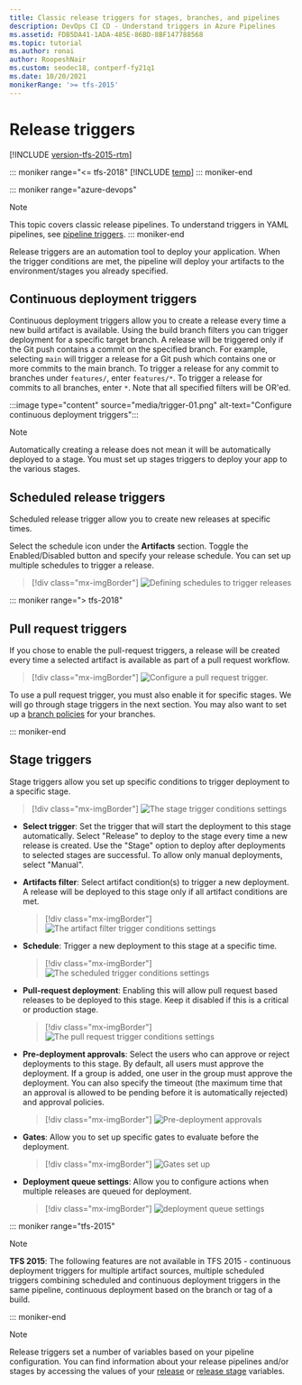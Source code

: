 ```yaml
---
title: Classic release triggers for stages, branches, and pipelines
description: DevOps CI CD - Understand triggers in Azure Pipelines
ms.assetid: FDB5DA41-1ADA-485E-86BD-8BF147788568
ms.topic: tutorial
ms.author: ronai
author: RoopeshNair
ms.custom: seodec18, contperf-fy21q1
ms.date: 10/20/2021
monikerRange: '>= tfs-2015'
---
```


# Release triggers

[!INCLUDE [version-tfs-2015-rtm](../includes/version-tfs-2015-rtm.md)]

::: moniker range="<= tfs-2018"
[!INCLUDE [temp](../includes/concept-rename-note.md)]
::: moniker-end

::: moniker range="azure-devops"
> [!NOTE] 
> This topic covers classic release pipelines. To understand triggers in YAML pipelines, see [pipeline triggers](../build/triggers.md).
::: moniker-end

Release triggers are an automation tool to deploy your application. When the trigger conditions are met, the pipeline will deploy your artifacts to the environment/stages you already specified. 

<a id="release-triggers"></a>

## Continuous deployment triggers

Continuous deployment triggers allow you to create a release every time a new build artifact is available. Using the build branch filters you can trigger deployment for a specific target branch. A release will be triggered only if the Git push contains a commit on the specified branch. For example, selecting `main` will trigger a release for a Git push which contains one or more commits to the main branch. To trigger a release for any commit to branches under `features/`, enter `features/*`. To trigger a release for commits to all branches, enter `*`. Note that all specified filters will be OR'ed.

:::image type="content" source="media/trigger-01.png" alt-text="Configure continuous deployment triggers":::

> [!NOTE]
> Automatically creating a release does not mean it will be automatically deployed to a stage. You must set up stages triggers to deploy your app to the various stages.

<a id="scheduled-triggers"></a>

## Scheduled release triggers

Scheduled release trigger allow you to create new releases at specific times.

Select the schedule icon under the **Artifacts** section. Toggle the Enabled/Disabled button and specify your release schedule. You can set up multiple schedules to trigger a release.

> [!div class="mx-imgBorder"]
> ![Defining schedules to trigger releases](media/trigger-04.png)

::: moniker range="> tfs-2018"

<a id="prsettrigger"></a>

## Pull request triggers

If you chose to enable the pull-request triggers, a release will be created every time a selected artifact is available as part of a pull request workflow.

> [!div class="mx-imgBorder"]
> ![Configure a pull request trigger.](media/trigger-01a.png)

To use a pull request trigger, you must also enable it for specific stages. We will go through stage triggers in the next section. You may also want to set up a [branch policies](../../repos/git/pr-status-policy.md) for your branches.

::: moniker-end

<a id="env-triggers"></a>

## Stage triggers

Stage triggers allow you set up specific conditions to trigger deployment to a specific stage.

  > [!div class="mx-imgBorder"]
  > ![The stage trigger conditions settings](media/trigger-02a.png)

* **Select trigger**:
  Set the trigger that will start the deployment to this stage automatically. Select "Release" to deploy to the stage every time a new release is created. Use the "Stage" option to deploy after deployments to selected stages are successful. To allow only manual deployments, select "Manual".

* **Artifacts filter**:
  Select artifact condition(s) to trigger a new deployment. A release will be deployed to this stage only if all artifact conditions are met.

  > [!div class="mx-imgBorder"]
  > ![The artifact filter trigger conditions settings](media/trigger-02b.png)

  <a name="stage-scheduled-triggers"></a>

* **Schedule**:
  Trigger a new deployment to this stage at a specific time.

  > [!div class="mx-imgBorder"]
  > ![The scheduled trigger conditions settings](media/trigger-02.png)

<a name="prtrigger"></a>

* **Pull-request deployment**:
  Enabling this will allow pull request based releases to be deployed to this stage. Keep it disabled if this is a critical or production stage.

  > [!div class="mx-imgBorder"]
  > ![The pull request trigger conditions settings](media/trigger-02c.png)

* **Pre-deployment approvals**:
Select the users who can approve or reject deployments to this stage. By default, all users must approve the deployment. If a group is added, one user in the group must approve the deployment. You can also specify the timeout (the maximum time that an approval is allowed to be pending before it is automatically rejected) and approval policies.

  > [!div class="mx-imgBorder"]
  > ![Pre-deployment approvals](media/pre-deployment-approval.png)

* **Gates**:
Allow you to set up specific gates to evaluate before the deployment.

  > [!div class="mx-imgBorder"]
  > ![Gates set up](media/gates.png)

* **Deployment queue settings**:
Allow you to configure actions when multiple releases are queued for deployment.

  > [!div class="mx-imgBorder"]
  > ![deployment queue settings](media/deploy-queue.png)

::: moniker range="tfs-2015"

> [!NOTE]
> **TFS 2015**: The following features are not available in TFS 2015 - continuous deployment triggers for multiple artifact sources, multiple scheduled triggers combining scheduled and continuous deployment triggers in the same pipeline, continuous deployment based on the branch or tag of a build.

::: moniker-end

> [!NOTE]
> Release triggers set a number of variables based on your pipeline configuration. You can find information about your release pipelines and/or stages by accessing the values of your [release](variables.md#release) or [release stage](variables#release-stage) variables. 


